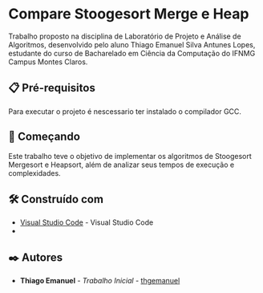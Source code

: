 # Compare Stoogesort Merge e Heap

Trabalho proposto na disciplina de Laboratório de Projeto e Análise de Algoritmos, desenvolvido pelo aluno Thiago Emanuel Silva Antunes Lopes, estudante do curso de Bacharelado em Ciência da Computação do IFNMG Campus Montes Claros.

## 📋 Pré-requisitos

Para executar o projeto é nescessario ter instalado o compilador GCC.

## 🚀 Começando

Este trabalho teve o objetivo de implementar os algoritmos de Stoogesort Mergesort e Heapsort, além de analizar seus tempos de execução e complexidades.

## 🛠️ Construído com

* [Visual Studio Code](https://code.visualstudio.com/) - Visual Studio Code
* 
## ✒️ Autores

* **Thiago Emanuel** - *Trabalho Inicial* - [thgemanuel](https://github.com/thgemanuel)
